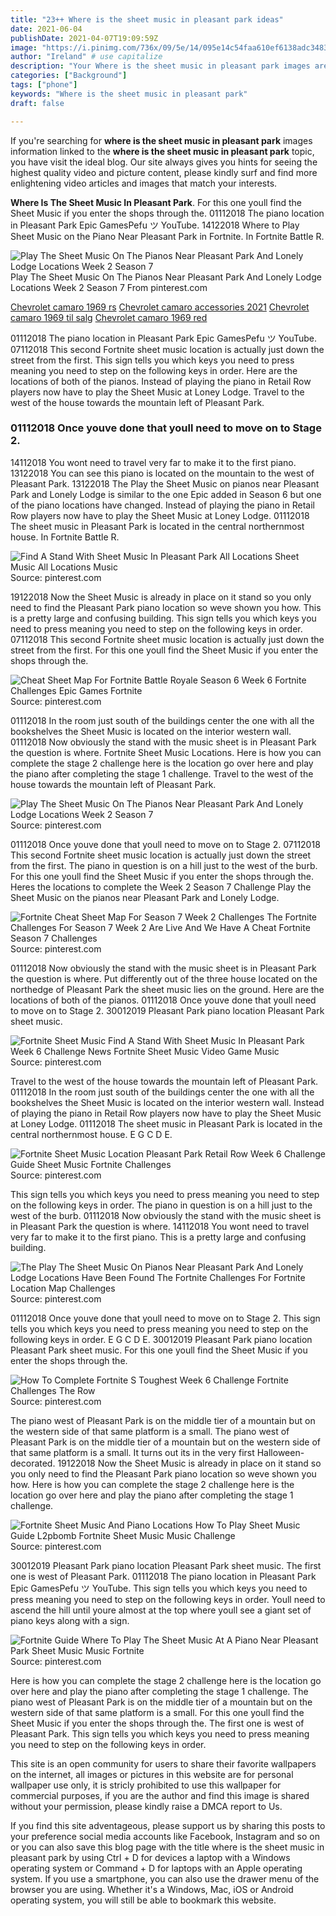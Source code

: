 ```yaml
---
title: "23++ Where is the sheet music in pleasant park ideas"
date: 2021-06-04
publishDate: 2021-04-07T19:09:59Z
image: "https://i.pinimg.com/736x/09/5e/14/095e14c54faa610ef6138adc348361e0.jpg"
author: "Ireland" # use capitalize
description: "Your Where is the sheet music in pleasant park images are available. Where is the sheet music in pleasant park are a topic that is being searched for and liked by netizens now. You can Download the Where is the sheet music in pleasant park files here. Download all royalty-free vectors."
categories: ["Background"]
tags: ["phone"]
keywords: "Where is the sheet music in pleasant park"
draft: false

---
```


If you're searching for **where is the sheet music in pleasant park** images information linked to the **where is the sheet music in pleasant park** topic, you have visit the ideal  blog.  Our site always  gives you  hints  for seeing  the highest  quality video and picture  content, please kindly surf and find more enlightening video articles and images  that match your interests.

**Where Is The Sheet Music In Pleasant Park**. For this one youll find the Sheet Music if you enter the shops through the. 01112018 The piano location in Pleasant Park Epic GamesPefu ツ YouTube. 14122018 Where to Play Sheet Music on the Piano Near Pleasant Park in Fortnite. In Fortnite Battle R.

![Play The Sheet Music On The Pianos Near Pleasant Park And Lonely Lodge Locations Week 2 Season 7](https://i.pinimg.com/600x315/d2/5d/30/d25d30bddb03850c7d69e65faa7db25d.jpg "Play The Sheet Music On The Pianos Near Pleasant Park And Lonely Lodge Locations Week 2 Season 7")
Play The Sheet Music On The Pianos Near Pleasant Park And Lonely Lodge Locations Week 2 Season 7 From pinterest.com

[Chevrolet camaro 1969 rs](/chevrolet-camaro-1969-rs/)
[Chevrolet camaro accessories 2021](/chevrolet-camaro-accessories-2021/)
[Chevrolet camaro 1969 til salg](/chevrolet-camaro-1969-til-salg/)
[Chevrolet camaro 1969 red](/chevrolet-camaro-1969-red/)

01112018 The piano location in Pleasant Park Epic GamesPefu ツ YouTube. 07112018 This second Fortnite sheet music location is actually just down the street from the first. This sign tells you which keys you need to press meaning you need to step on the following keys in order. Here are the locations of both of the pianos. Instead of playing the piano in Retail Row players now have to play the Sheet Music at Loney Lodge. Travel to the west of the house towards the mountain left of Pleasant Park.

### 01112018 Once youve done that youll need to move on to Stage 2.

14112018 You wont need to travel very far to make it to the first piano. 13122018 You can see this piano is located on the mountain to the west of Pleasant Park. 13122018 The Play the Sheet Music on pianos near Pleasant Park and Lonely Lodge is similar to the one Epic added in Season 6 but one of the piano locations have changed. Instead of playing the piano in Retail Row players now have to play the Sheet Music at Loney Lodge. 01112018 The sheet music in Pleasant Park is located in the central northernmost house. In Fortnite Battle R.


![Find A Stand With Sheet Music In Pleasant Park All Locations Sheet Music All Locations Music](https://i.ytimg.com/vi/tTRbBdmv1QA/maxresdefault.jpg "Find A Stand With Sheet Music In Pleasant Park All Locations Sheet Music All Locations Music")
Source: pinterest.com

19122018 Now the Sheet Music is already in place on it stand so you only need to find the Pleasant Park piano location so weve shown you how. This is a pretty large and confusing building. This sign tells you which keys you need to press meaning you need to step on the following keys in order. 07112018 This second Fortnite sheet music location is actually just down the street from the first. For this one youll find the Sheet Music if you enter the shops through the.

![Cheat Sheet Map For Fortnite Battle Royale Season 6 Week 6 Fortnite Challenges Epic Games Fortnite](https://i.pinimg.com/originals/82/ec/40/82ec40f4eb27ad280ffb2d5179588586.jpg "Cheat Sheet Map For Fortnite Battle Royale Season 6 Week 6 Fortnite Challenges Epic Games Fortnite")
Source: pinterest.com

01112018 In the room just south of the buildings center the one with all the bookshelves the Sheet Music is located on the interior western wall. 01112018 Now obviously the stand with the music sheet is in Pleasant Park the question is where. Fortnite Sheet Music Locations. Here is how you can complete the stage 2 challenge here is the location go over here and play the piano after completing the stage 1 challenge. Travel to the west of the house towards the mountain left of Pleasant Park.

![Play The Sheet Music On The Pianos Near Pleasant Park And Lonely Lodge Locations Week 2 Season 7](https://i.pinimg.com/600x315/d2/5d/30/d25d30bddb03850c7d69e65faa7db25d.jpg "Play The Sheet Music On The Pianos Near Pleasant Park And Lonely Lodge Locations Week 2 Season 7")
Source: pinterest.com

01112018 Once youve done that youll need to move on to Stage 2. 07112018 This second Fortnite sheet music location is actually just down the street from the first. The piano in question is on a hill just to the west of the burb. For this one youll find the Sheet Music if you enter the shops through the. Heres the locations to complete the Week 2 Season 7 Challenge Play the Sheet Music on the pianos near Pleasant Park and Lonely Lodge.

![Fortnite Cheat Sheet Map For Season 7 Week 2 Challenges The Fortnite Challenges For Season 7 Week 2 Are Live And We Have A Cheat Fortnite Season 7 Challenges](https://i.pinimg.com/originals/3f/64/c4/3f64c4f8b488de491bbffef7afbdb62e.jpg "Fortnite Cheat Sheet Map For Season 7 Week 2 Challenges The Fortnite Challenges For Season 7 Week 2 Are Live And We Have A Cheat Fortnite Season 7 Challenges")
Source: pinterest.com

01112018 Now obviously the stand with the music sheet is in Pleasant Park the question is where. Put differently out of the three house located on the northedge of Pleasant Park the sheet music lies on the ground. Here are the locations of both of the pianos. 01112018 Once youve done that youll need to move on to Stage 2. 30012019 Pleasant Park piano location Pleasant Park sheet music.

![Fortnite Sheet Music Find A Stand With Sheet Music In Pleasant Park Week 6 Challenge News Fortnite Sheet Music Video Game Music](https://i.pinimg.com/474x/cc/bd/b1/ccbdb1b3db993f86001bc3cb8ba7dc81.jpg "Fortnite Sheet Music Find A Stand With Sheet Music In Pleasant Park Week 6 Challenge News Fortnite Sheet Music Video Game Music")
Source: pinterest.com

Travel to the west of the house towards the mountain left of Pleasant Park. 01112018 In the room just south of the buildings center the one with all the bookshelves the Sheet Music is located on the interior western wall. Instead of playing the piano in Retail Row players now have to play the Sheet Music at Loney Lodge. 01112018 The sheet music in Pleasant Park is located in the central northernmost house. E G C D E.

![Fortnite Sheet Music Location Pleasant Park Retail Row Week 6 Challenge Guide Sheet Music Fortnite Challenges](https://i.pinimg.com/originals/b7/29/c7/b729c7885235559bfbe8f7aceb366cb9.png "Fortnite Sheet Music Location Pleasant Park Retail Row Week 6 Challenge Guide Sheet Music Fortnite Challenges")
Source: pinterest.com

This sign tells you which keys you need to press meaning you need to step on the following keys in order. The piano in question is on a hill just to the west of the burb. 01112018 Now obviously the stand with the music sheet is in Pleasant Park the question is where. 14112018 You wont need to travel very far to make it to the first piano. This is a pretty large and confusing building.

![The Play The Sheet Music On Pianos Near Pleasant Park And Lonely Lodge Locations Have Been Found The Fortnite Challenges For Fortnite Location Map Challenges](https://i.pinimg.com/originals/46/c2/58/46c258a1fdd6dc014537d285307479ca.jpg "The Play The Sheet Music On Pianos Near Pleasant Park And Lonely Lodge Locations Have Been Found The Fortnite Challenges For Fortnite Location Map Challenges")
Source: pinterest.com

01112018 Once youve done that youll need to move on to Stage 2. This sign tells you which keys you need to press meaning you need to step on the following keys in order. E G C D E. 30012019 Pleasant Park piano location Pleasant Park sheet music. For this one youll find the Sheet Music if you enter the shops through the.

![How To Complete Fortnite S Toughest Week 6 Challenge Fortnite Challenges The Row](https://i.pinimg.com/originals/e1/28/cd/e128cdeff76faa4504c4d50222f482a4.png "How To Complete Fortnite S Toughest Week 6 Challenge Fortnite Challenges The Row")
Source: pinterest.com

The piano west of Pleasant Park is on the middle tier of a mountain but on the western side of that same platform is a small. The piano west of Pleasant Park is on the middle tier of a mountain but on the western side of that same platform is a small. It turns out its in the very first Halloween-decorated. 19122018 Now the Sheet Music is already in place on it stand so you only need to find the Pleasant Park piano location so weve shown you how. Here is how you can complete the stage 2 challenge here is the location go over here and play the piano after completing the stage 1 challenge.

![Fortnite Sheet Music And Piano Locations How To Play Sheet Music Guide L2pbomb Fortnite Sheet Music Music Challenge](https://i.pinimg.com/originals/e3/52/1c/e3521ccc453ecea21cc82571d8378da5.jpg "Fortnite Sheet Music And Piano Locations How To Play Sheet Music Guide L2pbomb Fortnite Sheet Music Music Challenge")
Source: pinterest.com

30012019 Pleasant Park piano location Pleasant Park sheet music. The first one is west of Pleasant Park. 01112018 The piano location in Pleasant Park Epic GamesPefu ツ YouTube. This sign tells you which keys you need to press meaning you need to step on the following keys in order. Youll need to ascend the hill until youre almost at the top where youll see a giant set of piano keys along with a sign.

![Fortnite Guide Where To Play The Sheet Music At A Piano Near Pleasant Park Sheet Music Music Fortnite](https://i.pinimg.com/736x/09/5e/14/095e14c54faa610ef6138adc348361e0.jpg "Fortnite Guide Where To Play The Sheet Music At A Piano Near Pleasant Park Sheet Music Music Fortnite")
Source: pinterest.com

Here is how you can complete the stage 2 challenge here is the location go over here and play the piano after completing the stage 1 challenge. The piano west of Pleasant Park is on the middle tier of a mountain but on the western side of that same platform is a small. For this one youll find the Sheet Music if you enter the shops through the. The first one is west of Pleasant Park. This sign tells you which keys you need to press meaning you need to step on the following keys in order.

This site is an open community for users to share their favorite wallpapers on the internet, all images or pictures in this website are for personal wallpaper use only, it is stricly prohibited to use this wallpaper for commercial purposes, if you are the author and find this image is shared without your permission, please kindly raise a DMCA report to Us.

If you find this site adventageous, please support us by sharing this posts to your preference social media accounts like Facebook, Instagram and so on or you can also save this blog page with the title where is the sheet music in pleasant park by using Ctrl + D for devices a laptop with a Windows operating system or Command + D for laptops with an Apple operating system. If you use a smartphone, you can also use the drawer menu of the browser you are using. Whether it's a Windows, Mac, iOS or Android operating system, you will still be able to bookmark this website.
